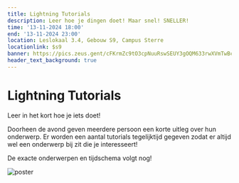 ```yaml
---
title: Lightning Tutorials
description: Leer hoe je dingen doet! Maar snel! SNELLER!
time: '13-11-2024 18:00'
end: '13-11-2024 23:00'
location: Leslokaal 3.4, Gebouw S9, Campus Sterre
locationlink: $s9
banner: https://pics.zeus.gent/cFKrmZc9tO3cpNuuRswSEUY3gOQM633rwXVmTwBc.jpg
header_text_background: true
---
```


# Lightning Tutorials

Leer in het kort hoe je iets doet!

Doorheen de avond geven meerdere persoon een korte uitleg over hun onderwerp.
Er worden een aantal tutorials tegelijktijd gegeven zodat er altijd wel een onderwerp bij zit die je interesseert!

De exacte onderwerpen en tijdschema volgt nog!

![poster](https://pics.zeus.gent/tibvbcxqJFVcWnifKRpropSntOczEiLcm9Lxu6Lq.png)
